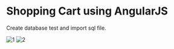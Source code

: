 # Shopping Cart using AngularJS

Create database test and import sql file.

![1](https://user-images.githubusercontent.com/34600724/50421954-c9ff0600-086a-11e9-9a20-fa874d9e319f.jpg)
![2](https://user-images.githubusercontent.com/34600724/50421957-d2574100-086a-11e9-8a07-73d0fbcd9fd0.jpg)

